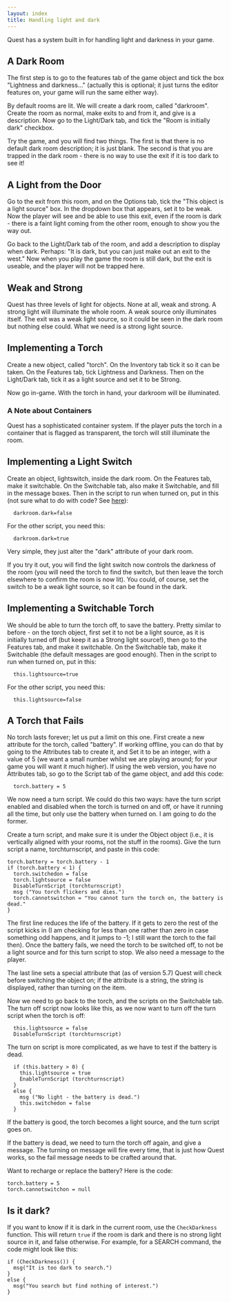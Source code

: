 ```yaml
---
layout: index
title: Handling light and dark
---
```


Quest has a system built in for handling light and darkness in your game.


A Dark Room
-----------

The first step is to go to the features tab of the game object and tick the box "Lightness and darkness..." (actually this is optional; it just turns the editor features on, your game will run the same either way).

By default rooms are lit. We will create a dark room, called "darkroom". Create the room as normal, make exits to and from it, and give is a description. Now go to the Light/Dark tab, and tick the "Room is initially dark" checkbox.

Try the game, and you will find two things. The first is that there is no default dark room description; it is just blank. The second is that you are trapped in the dark room - there is no way to use the exit if it is too dark to see it!


A Light from the Door
---------------------

Go to the exit from this room, and on the Options tab, tick the "This object is a light source" box. In the dropdown box that appears, set it to be weak. Now the player will see and be able to use this exit, even if the room is dark - there is a faint light coming from the other room, enough to show you the way out.

Go back to the Light/Dark tab of the room, and add a description to display when dark. Perhaps: "It is dark, but you can just make out an exit to the west." Now when you play the game the room is still dark, but the exit is useable, and the player will not be trapped here.


Weak and Strong
---------------

Quest has three levels of light for objects. None at all, weak and strong. A strong light will illuminate the whole room. A weak source only illuminates itself. The exit was a weak light source, so it could be seen in the dark room but nothing else could. What we need is a strong light source.


Implementing a Torch
--------------------

Create a new object, called "torch". On the Inventory tab tick it so it can be taken. On the Features tab, tick Lightness and Darkness. Then on the Light/Dark tab, tick it as a light source and set it to be Strong.

Now go in-game. With the torch in hand, your darkroom will be illuminated.


### A Note about Containers

Quest has a sophisticated container system. If the player puts the torch in a container that is flagged as transparent, the torch will still illuminate the room.


Implementing a Light Switch
---------------------------

Create an object, lightswitch, inside the dark room. On the Features tab, make it switchable. On the Switchable tab, also make it Switchable, and fill in the message boxes. Then in the script to run when turned on, put in this (not sure what to do with code? See [here](copy_and_paste_code.html)):

```
  darkroom.dark=false
```

For the other script, you need this:

```
  darkroom.dark=true
```

Very simple, they just alter the "dark" attribute of your dark room.

If you try it out, you will find the light switch now controls the darkness of the room (you will need the torch to find the switch, but then leave the torch elsewhere to confirm the room is now lit). You could, of course, set the switch to be a weak light source, so it can be found in the dark.


Implementing a Switchable Torch
-------------------------------

We should be able to turn the torch off, to save the battery. Pretty similar to before - on the torch object, first set it to not be a light source, as it is initially turned off (but keep it as a Strong light source!), then go to the Features tab, and make it switchable. On the Switchable tab, make it Switchable (the default messages are good enough). Then in the script to run when turned on, put in this:

```
  this.lightsource=true
```

For the other script, you need this:

```
  this.lightsource=false
```

A Torch that Fails
------------------

No torch lasts forever; let us put a limit on this one. First create a new attribute for the torch, called "battery". If working offline, you can do that by going to the Attributes tab to create it, and Set it to be an integer, with a value of 5 (we want a small number whilst we are playing around; for your game you will want it much higher). If using the web version, you have no Attributes tab, so go to the Script tab of the game object, and add this code:

```
  torch.battery = 5
```

We now need a turn script. We could do this two ways: have the turn script enabled and disabled when the torch is turned on and off, or have it running all the time, but only use the battery when turned on. I am going to do the former.

Create a turn script, and make sure it is under the Object object (i.e., it is vertically aligned with your rooms, not the stuff in the rooms). Give the turn script a name, torchturnscript, and paste in this code:

```
torch.battery = torch.battery - 1
if (torch.battery < 1) {
  torch.switchedon = false
  torch.lightsource = false
  DisableTurnScript (torchturnscript)
  msg ("You torch flickers and dies.")
  torch.cannotswitchon = "You cannot turn the torch on, the battery is dead."
}
```

The first line reduces the life of the battery. If it gets to zero the rest of the script kicks in (I am checking for less than one rather than zero in case something odd happens, and it jumps to -1; I still want the torch to the fail then). Once the battery fails, we need the torch to be switched off, to not be a light source and for this turn script to stop. We also need a message to the player.

The last line sets a special attribute that (as of version 5.7) Quest will check before switching the object on; if the attribute is a string, the string is displayed, rather than turning on the item.

Now we need to go back to the torch, and the scripts on the Switchable tab. The turn off script now looks like this, as we now want to turn off the turn script when the torch is off:

```
  this.lightsource = false
  DisableTurnScript (torchturnscript)
```
The turn on script is more complicated, as we have to test if the battery is dead.
```
  if (this.battery > 0) {
    this.lightsource = true
    EnableTurnScript (torchturnscript)
  }
  else {
    msg ("No light - the battery is dead.")
    this.switchedon = false
  }
```

If the battery is good, the torch becomes a light source, and the turn script goes on.

If the battery is dead, we need to turn the torch off again, and give a message. The turning on message will fire every time, that is just how Quest works, so the fail message needs to be crafted around that.

Want to recharge or replace the battery? Here is the code:

```
torch.battery = 5
torch.cannotswitchon = null
```

Is it dark?
-----------

If you want to know if it is dark in the current room, use the `CheckDarkness` function. This will return `true` if the room is dark and there is no strong light source in it, and false otherwise. For example, for a SEARCH command, the code might look like this:

```
if (CheckDarkness()) {
  msg("It is too dark to search.")
}
else {
  msg("You search but find nothing of interest.")
}
```